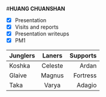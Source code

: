 #**HUANG CHUANSHAN**

- [x] Presentation
- [x] Visits and reports
- [x] Presentation writeups
- [x] PM1

| Junglers      | Laners        | Supports  |
| ------------- |:-------------:| ---------:|
| Koshka        | Celeste       | Ardan     |
| Glaive        | Magnus        | Fortress  |
| Taka          | Varya         |  Adagio   |
